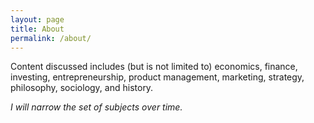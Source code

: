 ```yaml
---
layout: page
title: About
permalink: /about/
---
```


Content discussed includes (but is not limited to) economics, finance, investing, entrepreneurship, product management, marketing, strategy, philosophy, sociology, and history.

*I will narrow the set of subjects over time.*

